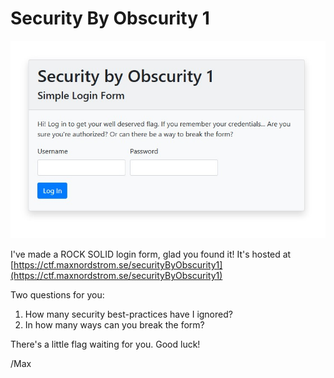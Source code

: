 # Security By Obscurity 1

![screenshot](img/screenshot.jpg)

I've made a ROCK SOLID login form, glad you found it! It's hosted at [https://ctf.maxnordstrom.se/securityByObscurity1](https://ctf.maxnordstrom.se/securityByObscurity1)

Two questions for you:

1. How many security best-practices have I ignored?
2. In how many ways can you break the form?

There's a little flag waiting for you. Good luck!

/Max